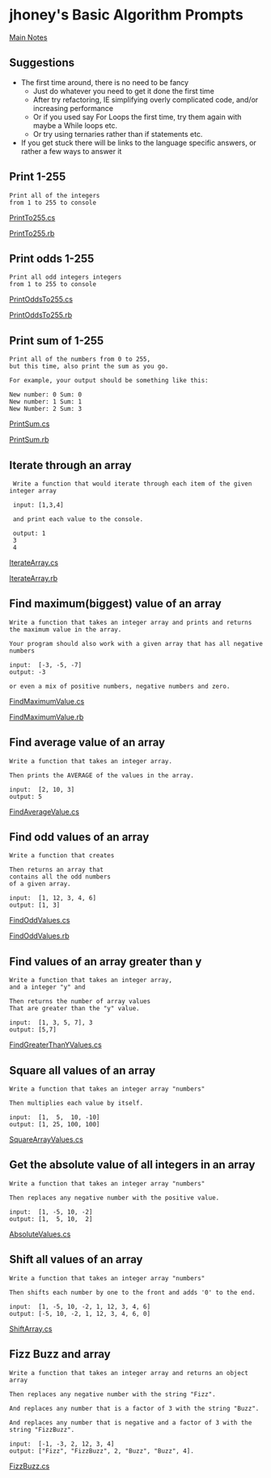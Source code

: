 # jhoney's Basic Algorithm Prompts #
[Main Notes](./README.md#quick-links)

## Suggestions ##
- The first time around, there is no need to be fancy
    - Just do whatever you need to get it done the first time
    - After try refactoring, IE simplifying overly complicated code, and/or increasing performance
    - Or if you used say For Loops the first time, try them again with maybe a While loops etc.
    - Or try using ternaries rather than if statements etc.
- If you get stuck there will be links to the language specific answers, or rather a few ways to answer it

## Print 1-255 ##

    Print all of the integers 
    from 1 to 255 to console

[PrintTo255.cs](./CSharp/BasicAlgorithms/PrintTo255.cs)

[PrintTo255.rb](./Ruby/BasicAlgorithms/PrintTo255.rb)

## Print odds 1-255 ##

    Print all odd integers integers 
    from 1 to 255 to console

[PrintOddsTo255.cs](./CSharp/BasicAlgorithms/PrintOddsTo255.cs)

[PrintOddsTo255.rb](./Ruby/BasicAlgorithms/PrintOddsTo255.rb)

## Print sum of 1-255 ##

    Print all of the numbers from 0 to 255, 
    but this time, also print the sum as you go. 

    For example, your output should be something like this:           
     
    New number: 0 Sum: 0
    New number: 1 Sum: 1
    New Number: 2 Sum: 3

[PrintSum.cs](./CSharp/BasicAlgorithms/PrintSum.cs)

[PrintSum.rb](./Ruby/BasicAlgorithms/PrintSum.rb)

## Iterate through an array ##

     Write a function that would iterate through each item of the given integer array 

     input: [1,3,4]
     
     and print each value to the console. 

     output: 1
     3
     4

[IterateArray.cs](./CSharp/BasicAlgorithms/IterateArray.cs)

[IterateArray.rb](./Ruby/BasicAlgorithms/IterateArray.rb)

## Find maximum(biggest) value of an array ##

    Write a function that takes an integer array and prints and returns the maximum value in the array. 

    Your program should also work with a given array that has all negative numbers 
    
    input:  [-3, -5, -7] 
    output: -3

    or even a mix of positive numbers, negative numbers and zero.

[FindMaximumValue.cs](./CSharp/BasicAlgorithms/FindMaximumValue.cs)

[FindMaximumValue.rb](./Ruby/BasicAlgorithms/FindMaximumValue.rb)

## Find average value of an array ##

    Write a function that takes an integer array.

    Then prints the AVERAGE of the values in the array.

    input:  [2, 10, 3]
    output: 5
[FindAverageValue.cs](./CSharp/BasicAlgorithms/FindAverageValue.cs)
## Find odd values of an array ##

    Write a function that creates 
    
    Then returns an array that 
    contains all the odd numbers 
    of a given array. 

    input:  [1, 12, 3, 4, 6]
    output: [1, 3]

[FindOddValues.cs](./CSharp/BasicAlgorithms/FindOddValues.cs)

[FindOddValues.rb](./Ruby/BasicAlgorithms/FindOddValues.rb)

## Find values of an array greater than y ##

    Write a function that takes an integer array, 
    and a integer "y" and 

    Then returns the number of array values 
    That are greater than the "y" value. 
    
    input:  [1, 3, 5, 7], 3
    output: [5,7]
[FindGreaterThanYValues.cs](./CSharp/BasicAlgorithms/FindGreaterThanYValues.cs)
## Square all values of an array ##

    Write a function that takes an integer array "numbers"

    Then multiplies each value by itself.

    input:  [1,  5,  10, -10] 
    output: [1, 25, 100, 100]
[SquareArrayValues.cs](./CSharp/BasicAlgorithms/SquareArrayValues.cs)
## Get the absolute value of all integers in an array ##
    Write a function that takes an integer array "numbers"

    Then replaces any negative number with the positive value. 

    input:  [1, -5, 10, -2]
    output: [1,  5, 10,  2]
[AbsoluteValues.cs](./CSharp/BasicAlgorithms/AbsoluteValues.cs)
## Shift all values of an array ##

    Write a function that takes an integer array "numbers"

    Then shifts each number by one to the front and adds '0' to the end. 

    input:  [1, -5, 10, -2, 1, 12, 3, 4, 6] 
    output: [-5, 10, -2, 1, 12, 3, 4, 6, 0]
[ShiftArray.cs](./CSharp/BasicAlgorithms/ShiftArray.cs)
## Fizz Buzz and array ##

    Write a function that takes an integer array and returns an object array 

    Then replaces any negative number with the string "Fizz".

    And replaces any number that is a factor of 3 with the string "Buzz".

    And replaces any number that is negative and a factor of 3 with the string "FizzBuzz".

    input:  [-1, -3, 2, 12, 3, 4] 
    output: ["Fizz", "FizzBuzz", 2, "Buzz", "Buzz", 4].
[FizzBuzz.cs](./CSharp/BasicAlgorithms/FizzBuzz.cs)
